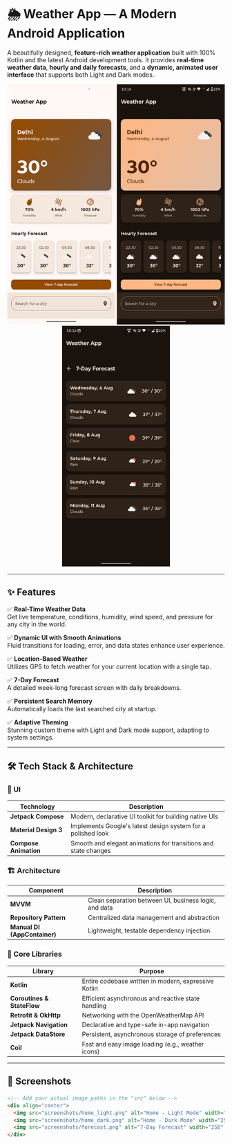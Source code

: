 # 🌦️ Weather App — A Modern Android Application

A beautifully designed, **feature-rich weather application** built with 100% Kotlin and the latest Android development tools. It provides **real-time weather data**, **hourly and daily forecasts**, and a **dynamic, animated user interface** that supports both Light and Dark modes.

<div align="center">
  <img src="screenshots/home_light.png" alt="Home Light Mode" width="250"/>
  <img src="screenshots/home_dark.png" alt="Home Dark Mode" width="250"/>
  <img src="screenshots/forecast.png" alt="7-Day Forecast" width="250"/>
</div>

---

## ✨ Features

✅ **Real-Time Weather Data**  
Get live temperature, conditions, humidity, wind speed, and pressure for any city in the world.

✅ **Dynamic UI with Smooth Animations**  
Fluid transitions for loading, error, and data states enhance user experience.

✅ **Location-Based Weather**  
Utilizes GPS to fetch weather for your current location with a single tap.

✅ **7-Day Forecast**  
A detailed week-long forecast screen with daily breakdowns.

✅ **Persistent Search Memory**  
Automatically loads the last searched city at startup.

✅ **Adaptive Theming**  
Stunning custom theme with Light and Dark mode support, adapting to system settings.

---

## 🛠️ Tech Stack & Architecture

### 🧩 UI

| Technology           | Description                                                                 |
|----------------------|-----------------------------------------------------------------------------|
| **Jetpack Compose**  | Modern, declarative UI toolkit for building native UIs                      |
| **Material Design 3**| Implements Google's latest design system for a polished look                |
| **Compose Animation**| Smooth and elegant animations for transitions and state changes             |

### 🏗️ Architecture

| Component             | Description                                                                 |
|-----------------------|-----------------------------------------------------------------------------|
| **MVVM**              | Clean separation between UI, business logic, and data                       |
| **Repository Pattern**| Centralized data management and abstraction                                 |
| **Manual DI (AppContainer)** | Lightweight, testable dependency injection                         |

### 🔧 Core Libraries

| Library                | Purpose                                                                     |
|------------------------|-----------------------------------------------------------------------------|
| **Kotlin**             | Entire codebase written in modern, expressive Kotlin                       |
| **Coroutines & StateFlow** | Efficient asynchronous and reactive state handling                   |
| **Retrofit & OkHttp**  | Networking with the OpenWeatherMap API                                     |
| **Jetpack Navigation** | Declarative and type-safe in-app navigation                                |
| **Jetpack DataStore**  | Persistent, asynchronous storage of preferences                            |
| **Coil**               | Fast and easy image loading (e.g., weather icons)                          |

---

## 📸 Screenshots

```md
<!-- Add your actual image paths in the "src" below -->
<div align="center">
  <img src="screenshots/home_light.png" alt="Home - Light Mode" width="250" />
  <img src="screenshots/home_dark.png" alt="Home - Dark Mode" width="250" />
  <img src="screenshots/forecast.png" alt="7-Day Forecast" width="250" />
</div>
